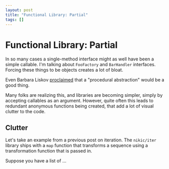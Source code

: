 ```yaml
---
layout: post
title: "Functional Library: Partial"
tags: []
---
```


# Functional Library: Partial

In so many cases a single-method interface might as well have been a simple
callable. I'm talking about `FooFactory` and `BarHandler` interfaces. Forcing
these things to be objects creates a lot of bloat.

Even Barbara Liskov [proclaimed](https://www.youtube.com/watch?v=ibRar7sWulM)
that a "procedural abstraction" would be a good thing.

Many folks are realizing this, and libraries are becoming simpler, simply by
accepting callables as an argument. However, quite often this leads to
redundant anonymous functions being created, that add a lot of visual clutter
to the code.

## Clutter

Let's take an example from a previous post on iteration. The `nikic/iter`
library ships with a `map` function that transforms a sequence using a
transformation function that is passed in.

Suppose you have a list of ...
